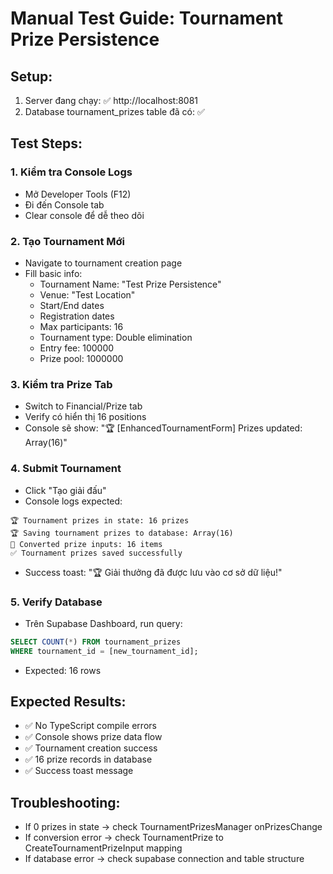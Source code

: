 # Manual Test Guide: Tournament Prize Persistence

## Setup:
1. Server đang chạy: ✅ http://localhost:8081
2. Database tournament_prizes table đã có: ✅ 

## Test Steps:

### 1. Kiểm tra Console Logs
- Mở Developer Tools (F12)
- Đi đến Console tab
- Clear console để dễ theo dõi

### 2. Tạo Tournament Mới
- Navigate to tournament creation page
- Fill basic info:
  - Tournament Name: "Test Prize Persistence"
  - Venue: "Test Location"  
  - Start/End dates
  - Registration dates
  - Max participants: 16
  - Tournament type: Double elimination
  - Entry fee: 100000
  - Prize pool: 1000000

### 3. Kiểm tra Prize Tab
- Switch to Financial/Prize tab
- Verify có hiển thị 16 positions
- Console sẽ show: "🏆 [EnhancedTournamentForm] Prizes updated: Array(16)"

### 4. Submit Tournament
- Click "Tạo giải đấu" 
- Console logs expected:
```
🏆 Tournament prizes in state: 16 prizes
🏆 Saving tournament prizes to database: Array(16)
🔄 Converted prize inputs: 16 items  
✅ Tournament prizes saved successfully
```
- Success toast: "🏆 Giải thưởng đã được lưu vào cơ sở dữ liệu!"

### 5. Verify Database
- Trên Supabase Dashboard, run query:
```sql
SELECT COUNT(*) FROM tournament_prizes 
WHERE tournament_id = [new_tournament_id];
```
- Expected: 16 rows

## Expected Results:
- ✅ No TypeScript compile errors
- ✅ Console shows prize data flow 
- ✅ Tournament creation success
- ✅ 16 prize records in database
- ✅ Success toast message

## Troubleshooting:
- If 0 prizes in state → check TournamentPrizesManager onPrizesChange
- If conversion error → check TournamentPrize to CreateTournamentPrizeInput mapping
- If database error → check supabase connection and table structure
